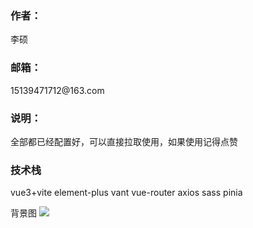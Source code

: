 <h3>作者：</h3>
李硕
<h3>邮箱：</h3>
15139471712@163.com
<h3>说明：</h3>
全部都已经配置好，可以直接拉取使用，如果使用记得点赞

<h3>技术栈</h3>
vue3+vite
element-plus
vant
vue-router
axios
sass
pinia



背景图
<img src="https://mdn.alipayobjects.com/yuyan_qk0oxh/afts/img/V-_oS6r-i7wAAAAAAAAAAAAAFl94AQBr">

